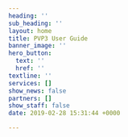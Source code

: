 ```yaml
---
heading: ''
sub_heading: ''
layout: home
title: PVP3 User Guide
banner_image: ''
hero_button:
  text: ''
  href: ''
textline: ''
services: []
show_news: false
partners: []
show_staff: false
date: 2019-02-28 15:31:44 +0000

---
```

